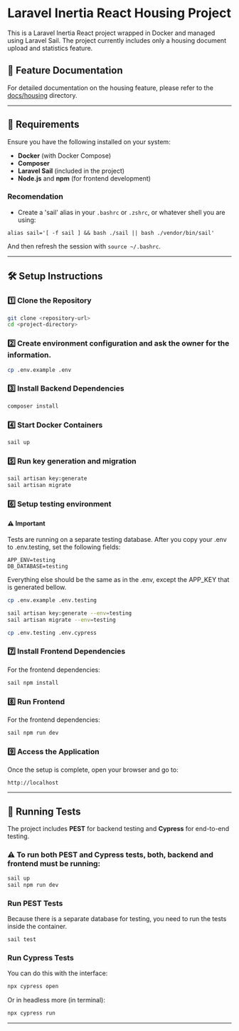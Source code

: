 # Laravel Inertia React Housing Project

This is a Laravel Inertia React project wrapped in Docker and managed using Laravel Sail. The project currently includes
only a housing document upload and statistics feature.

## 📖 Feature Documentation

For detailed documentation on the housing feature, please refer to the [docs/housing](docs/housing) directory.

---

## 🚀 Requirements

Ensure you have the following installed on your system:

- **Docker** (with Docker Compose)
- **Composer**
- **Laravel Sail** (included in the project)
- **Node.js** and **npm** (for frontend development)

### Recomendation

- Create a 'sail' alias in your `.bashrc` or `.zshrc`, or whatever shell you are using:

```shell
alias sail='[ -f sail ] && bash ./sail || bash ./vendor/bin/sail'
```

And then refresh the session with `source ~/.bashrc`.

---

## 🛠️ Setup Instructions

### 1️⃣ Clone the Repository

```sh
git clone <repository-url>
cd <project-directory>
```

### 2️⃣ Create environment configuration and ask the owner for the information.

```sh
cp .env.example .env
```

### 3️⃣ Install Backend Dependencies

```sh
composer install
```

### 4️⃣ Start Docker Containers

```sh
sail up
```

### 5️⃣ Run key generation and migration

```sh
sail artisan key:generate
sail artisan migrate
```

### 6️⃣ Setup testing environment

#### ⚠️ Important

Tests are running on a separate testing database. After you copy your .env to .env.testing, set the following fields:

```.dotenv
APP_ENV=testing
DB_DATABASE=testing
```

Everything else should be the same as in the .env, except the APP_KEY that is generated bellow.

```sh
cp .env.example .env.testing

sail artisan key:generate --env=testing
sail artisan migrate --env=testing

cp .env.testing .env.cypress
```

### 7️⃣ Install Frontend Dependencies

For the frontend dependencies:

```sh
sail npm install
```

### 8️⃣ Run Frontend

For the frontend dependencies:

```sh
sail npm run dev
```

### 9️⃣ Access the Application

Once the setup is complete, open your browser and go to:

```
http://localhost
```

---

## 🧪 Running Tests

The project includes **PEST** for backend testing and **Cypress** for end-to-end testing.

### ⚠️ To run both PEST and Cypress tests, both, backend and frontend must be running:

```sh
sail up
sail npm run dev
```

### Run PEST Tests

Because there is a separate database for testing, you need to run the tests inside the container.

```sh
sail test
```

### Run Cypress Tests

You can do this with the interface:

```sh
npx cypress open
```

Or in headless more (in terminal):

```sh
npx cypress run
```

---
